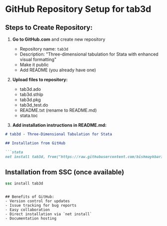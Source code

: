 # GitHub Repository Setup for tab3d

## Steps to Create Repository:

1. **Go to GitHub.com** and create new repository
   - Repository name: `tab3d`
   - Description: "Three-dimensional tabulation for Stata with enhanced visual formatting"
   - Make it public
   - Add README (you already have one)

2. **Upload files to repository:**
   - tab3d.ado
   - tab3d.sthlp
   - tab3d.pkg
   - tab3d_test.do
   - README.txt (rename to README.md)
   - stata.toc

3. **Add installation instructions in README.md:**

```markdown
# tab3d - Three-Dimensional Tabulation for Stata

## Installation from GitHub

```stata
net install tab3d, from("https://raw.githubusercontent.com/bishmaykbarik/tab3d/main/")
```

## Installation from SSC (once available)

```stata
ssc install tab3d
```
```

## Benefits of GitHub:
- Version control for updates
- Issue tracking for bug reports
- Easy collaboration
- Direct installation via `net install`
- Documentation hosting